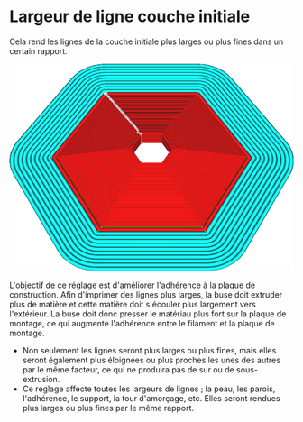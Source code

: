 Largeur de ligne couche initiale
===

Cela rend les lignes de la couche initiale plus larges ou plus fines dans un certain rapport.

![Les lignes de la couche initiale sont deux fois plus larges que le reste](../../../articles/images/initial_layer_line_width_factor.png)

L'objectif de ce réglage est d'améliorer l'adhérence à la plaque de construction. Afin d'imprimer des lignes plus larges, la buse doit extruder plus de matière et cette matière doit s'écouler plus largement vers l'extérieur. La buse doit donc presser le matériau plus fort sur la plaque de montage, ce qui augmente l'adhérence entre le filament et la plaque de montage.
* Non seulement les lignes seront plus larges ou plus fines, mais elles seront également plus éloignées ou plus proches les unes des autres par le même facteur, ce qui ne produira pas de sur ou de sous-extrusion.
* Ce réglage affecte toutes les largeurs de lignes ; la peau, les parois, l'adhérence, le support, la tour d'amorçage, etc. Elles seront rendues plus larges ou plus fines par le même rapport.
